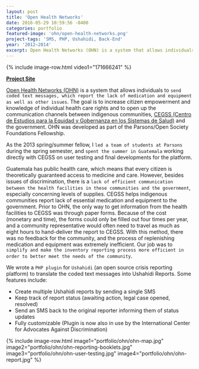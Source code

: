 ```yaml
---
layout: post
title: 'Open Health Networks'
date: 2016-05-29 10:59:56 -0400
categories: portfolio
featured-image: 'ohn/open-health-networks.png'
project-tags: 'SMS, PHP, Ushahidi, Back-End'
year: '2012–2014'
excerpt: Open Health Networks (OHN) is a system that allows individuals to send coded text messages which report the lack of medication, equipment and other concerns.
---
```


{% include image-row.html video1="171666241" %}

**[Project Site](http://vigilanciaysalud.com/plataforma/)**

[Open Health Networks (OHN)](http://vigilanciaysalud.com/plataforma/) is a system that allows individuals to `send coded text messages, which report the lack of medication and equipment as well as other issues`. The goal is to increase citizen empowerment and knowledge of individual health care rights and to open up the communication channels between indigenous communities, [CEGSS (Centro de Estudios para la Equidad y Gobernanza en los Sistemas de Salud)](http://cegss.org.gt/) and the government. OHN was developed as part of the Parsons/Open Society Foundations Fellowship.

As the 2013 spring/summer fellow, I `led a team of students at Parsons` during the spring semester, and `spent the summer in Guatemala` working directly with CEGSS on user testing and final developments for the platform.

Guatemala has public health care, which means that every citizen is theoretically guaranteed access to medicine and care. However, besides issues of discrimination, there is a `lack of efficient communication between the health facilities in these communities and the government`, especially concerning levels of supplies. CEGSS helps indigenous communities report lack of essential medication and equipment to the government. Prior to OHN, the only way to get information from the health facilities to CEGSS was through paper forms. Because of the cost (monetary and time), the forms could only be filled out four times per year, and a community representative would often need to travel as much as eight hours to hand-deliver the report to CEGSS. With this method, there was no feedback for the community, and the process of replenishing medication and equipment was extremely inefficient. Our job was to `simplify and make the inventory reporting process more efficient in order to better meet the needs of the community`.

We wrote a `PHP plugin` for `Ushahidi` (an open source crisis reporting platform) to translate the coded text messages into Ushahidi Reports. Some features include:

- Create multiple Ushahidi reports by sending a single SMS
- Keep track of report status (awaiting action, legal case opened, resolved)
- Send an SMS back to the original reporter informing them of status updates
- Fully customizable (Plugin is now also in use by the International Center for Advocates Against Discrimination)

{% include image-row.html image1="portfolio/ohn/ohn-map.jpg" image2="portfolio/ohn/ohn-reporting-booklets.jpg" image3="portfolio/ohn/ohn-user-testing.jpg" image4="portfolio/ohn/ohn-report.jpg" %}
